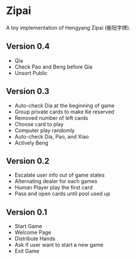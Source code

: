 # Zipai
A toy implementation of Hengyang Zipai (衡阳字牌).

## Version 0.4

- Qia
- Check Pao and Beng before Qia
- Unsort Public

## Version 0.3

- Auto-check Dia at the beginning of game
- Group private cards to make Ke reserved
- Removed number of left cards
- Choose card to play
- Computer play randomly
- Auto-check Dia, Pao, and Xiao
- Actively Beng

## Version 0.2

- Escalate user info out of game states
- Alternating dealer for each games
- Human Player play the first card
- Pass and open cards until pool used up


## Version 0.1

- Start Game
- Welcome Page
- Distribute Hands
- Ask if user want to start a new game
- Exit Game
